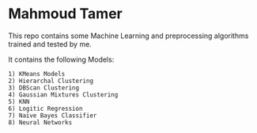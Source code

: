 # Mahmoud Tamer
 This repo contains some Machine Learning and preprocessing algorithms trained and tested by me. 

It contains the following Models:

    1) KMeans Models
    2) Hierarchal Clustering
    3) DBScan Clustering
    4) Gaussian Mixtures Clustering
    5) KNN 
    6) Logitic Regression
    7) Naive Bayes Classifier
    8) Neural Networks
